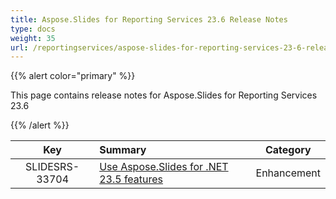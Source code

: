 ```yaml
---
title: Aspose.Slides for Reporting Services 23.6 Release Notes
type: docs
weight: 35
url: /reportingservices/aspose-slides-for-reporting-services-23-6-release-notes/
---
```


{{% alert color="primary" %}} 

This page contains release notes for Aspose.Slides for Reporting Services 23.6

{{% /alert %}} 

|**Key** |**Summary** |**Category** |
| :-: | :- | :-: |
|SLIDESRS-33704|[Use Aspose.Slides for .NET 23.5 features](/slides/net/aspose-slides-for-net-23-6-release-notes/)|Enhancement|


